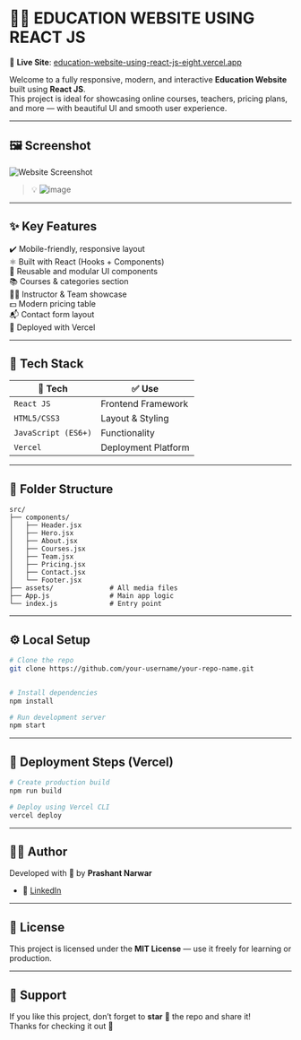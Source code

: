 # 🚀✨ EDUCATION WEBSITE USING REACT JS

🎯 **Live Site**: [education-website-using-react-js-eight.vercel.app](https://education-website-using-react-js-eight.vercel.app)

Welcome to a fully responsive, modern, and interactive **Education Website** built using **React JS**.  
This project is ideal for showcasing online courses, teachers, pricing plans, and more — with beautiful UI and smooth user experience.

---


## 🖼️ Screenshot

![Website Screenshot](./screenshot.png)  
> 💡  ![image](https://github.com/user-attachments/assets/26d509c5-2098-4d46-b6a7-97a7ed97631d)


---

## ✨ Key Features

✔️ Mobile-friendly, responsive layout  
⚛️ Built with React (Hooks + Components)  
🧩 Reusable and modular UI components  
📚 Courses & categories section  
🧑‍🏫 Instructor & Team showcase  
💵 Modern pricing table  
📬 Contact form layout  
🚀 Deployed with Vercel

---

## 🧰 Tech Stack

| 🔧 Tech | ✅ Use |
|--------|--------|
| `React JS` | Frontend Framework |
| `HTML5/CSS3` | Layout & Styling |
| `JavaScript (ES6+)` | Functionality |
| `Vercel` | Deployment Platform |

---

## 📂 Folder Structure

```
src/
├── components/
│   ├── Header.jsx
│   ├── Hero.jsx
│   ├── About.jsx
│   ├── Courses.jsx
│   ├── Team.jsx
│   ├── Pricing.jsx
│   ├── Contact.jsx
│   └── Footer.jsx
├── assets/              # All media files
├── App.js               # Main app logic
└── index.js             # Entry point
```

---

## ⚙️ Local Setup

```bash
# Clone the repo
git clone https://github.com/your-username/your-repo-name.git


# Install dependencies
npm install

# Run development server
npm start
```

---

## 🚀 Deployment Steps (Vercel)

```bash
# Create production build
npm run build

# Deploy using Vercel CLI
vercel deploy
```

---

## 👨‍💻 Author

Developed with 💙 by **Prashant Narwar**

- 🔗 [LinkedIn](linkedin.com/in/prashant-narwar-82529636b)
  

---

## 📜 License

This project is licensed under the **MIT License** — use it freely for learning or production.

---

## 🌟 Support

If you like this project, don’t forget to **star** 🌟 the repo and share it!  
Thanks for checking it out 🙌
